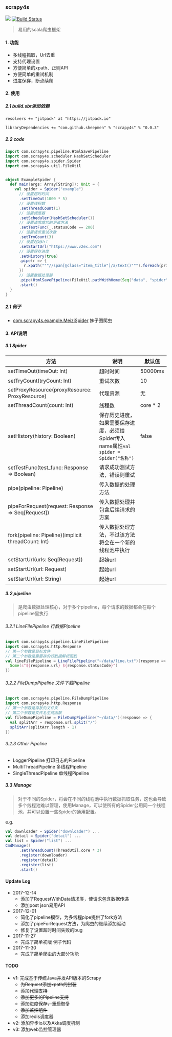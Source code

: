 ### scrapy4s

[![](https://jitpack.io/v/sheepmen/scrapy4s.svg)](https://jitpack.io/#sheepmen/scrapy4s)
[![Build Status](https://travis-ci.org/sheepmen/scrapy4s.svg?branch=master)](https://travis-ci.org/sheepmen/scrapy4s)

>  易用的scala爬虫框架



#### 1. 功能

- 多线程抓取，Url去重
- 支持代理设置
- 方便简单的xpath、正则API
- 方便简单的重试机制
- 进度保存，断点续爬


#### 2. 使用

##### 2.1 build.sbt添加依赖

```
resolvers += "jitpack" at "https://jitpack.io"

libraryDependencies += "com.github.sheepmen" % "scrapy4s" % "0.0.3"	
```



##### 2.2 code

```scala
import com.scrapy4s.pipeline.HtmlSavePipeline
import com.scrapy4s.scheduler.HashSetScheduler
import com.scrapy4s.spider.Spider
import com.scrapy4s.util.FileUtil


object ExampleSpider {
  def main(args: Array[String]): Unit = {
    val spider = Spider("example")
      // 设置超时时间
      .setTimeOut(1000 * 5)
      // 设置线程数
      .setThreadCount(1)
      // 设置调度器
      .setScheduler(HashSetScheduler())
      // 设置请求成功的测试方法
      .setTestFunc(_.statusCode == 200)
      // 设置请求重试次数
      .setTryCount(3)
      // 设置起始Url
      .setStartUrl("https://www.v2ex.com")
      // 设置保存进度
      .setHistory(true)
      .pipe(r => {
        r.xpath("""//span[@class="item_title"]/a/text()""").foreach(println)
      })
      // 设置数据处理器
      .pipe(HtmlSavePipeline(FileUtil.pathWithHome(Seq("data", "spider", "example"))))
      .start()
  }
}
```

##### 2.1 例子

 - [com.scrapy4s.example.MeiziSpider](./src/main/scala/com/scrapy4s/example/MeiziSpider.scala) 妹子图爬虫



#### 3. API说明

##### 3.1 Spider

| 方法                                       | 说明                                       | 默认值      |
| ---------------------------------------- | ---------------------------------------- | -------- |
| setTimeOut(timeOut: Int)                 | 超时时间                                     | 50000ms  |
| setTryCount(tryCount: Int)               | 重试次数                                     | 10       |
| setProxyResource(proxyResource: ProxyResource) | 代理资源                                     | 无        |
| setThreadCount(count: Int)               | 线程数                                      | core * 2 |
| setHistory(history: Boolean)             | 保存历史进度，如果需要保存进度，必须给Spider传入name属性```val spider = Spider("名称")``` | false    |
| setTestFunc(test_func: Response => Boolean) | 请求成功测试方法，错误则重试                           |          |
| pipe(pipeline: Pipeline)                 | 传入数据的处理方法                                |          |
| pipeForRequest(request: Response => Seq[Request]) | 传入数据处理并包含后续请求的方案                         |          |
| fork(pipeline: Pipeline)(implicit threadCount: Int) | 传入数据处理方法，不过该方法将会在一个新的线程池中执行              |          |
| setStartUrl(urls: Seq[Request])          | 起始url                                    |          |
| setStartUrl(url: Request)                | 起始url                                    |          |
| setStartUrl(url: String)                 | 起始url                                    |          |



##### 3.2 pipeline

> 是爬虫数据处理核心，对于多个pipeline，每个请求的数据都会在每个pipeline里执行

###### 3.2.1 LineFilePipeline 行数据Pipeline

```scala
import com.scrapy4s.pipeline.LineFilePipeline
import com.scrapy4s.http.Response
// 第一个参数是目标文件
// 第二个参数是需要存的行数据解析函数
val lineFilePipeline = LineFilePipeline("~/data/line.txt")(response => {
  Some(s"${response.url} ${response.statusCode}")
})
```

###### 3.2.2 FileDumpPipeline 文件下载Pipeline

```scala
import com.scrapy4s.pipeline.FileDumpPipeline
import com.scrapy4s.http.Response
// 第一个参数是存放的文件夹
// 第二个参数是文件名生成函数
val fileDumpPipeline = FileDumpPipeline("~/data/")(response => {
  val splitArr = response.url.split("/")
  splitArr(splitArr.length - 1)
})
```

###### 3.2.3 Other Pipeline

- LoggerPipeline 打印日志的Pipeline
- MultiThreadPipeline 多线程Pipeline
- SingleThreadPipeline 单线程Pipeline




##### 3.3 Manage

> 对于不同的Spider，将会在不同的线程池中执行数据抓取任务，这也会导致多个线程池难以管理，使用Manage，可以使所有的Spider公用同一个线程池，并可以设置一些Spider的通用配置。

e.g.

```scala
val downloader = Spider("downloader") ...
val detail = Spider("detail") ...
val list = Spider("list") ...
CmdManage()
      .setThreadCount(ThreadUtil.core * 3)
      .register(downloader)
      .register(detail)
      .register(list)
      .start()
```



#### Update Log
- 2017-12-14
  - 添加了RequestWithData请求类，使请求包含数据传递
  - 添加post json易用API 
- 2017-12-01
  - 简化了pipeline模型，为多线程pipe提供了fork方法
  - 添加了pipeForRequest方法，为爬虫的继续添加驱动
  - 修复了设置超时时间失败的bug
- 2017-11-27
  - 完成了简单初版 例子代码
- 2017-11-30
  - 完成了简单爬虫的大部分功能


#### TODO

- v1: 完成基于传统Java并发API版本的Scrapy
  - ~~为Request添加xpath的封装~~
  - ~~添加代理支持~~
  - ~~添加更多的Pipeline支持~~
  - ~~添加进度保存，重启恢复~~
  - ~~添加监控组件~~
  - 添加redis调度器
- v2: 添加异步io以及Akka调度机制
- v3: 添加web监控管理器